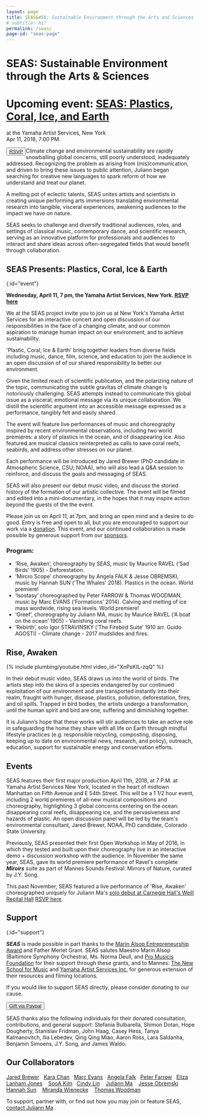 ```yaml
---
layout: page
title: SEAS&#58; Sustainable Environment through the Arts and Sciences
# subtitle: hi!
permalink: /seas/
page-id: "seas-page"
---
```


SEAS: Sustainable Environment through the Arts & Sciences
===========================================================

<div class="gap_at_top_of_page">
<div class="title_announcement">
  <h1>Upcoming event: <a href="#event">SEAS: Plastics, Coral, Ice, and Earth</a></h1>
  <p>
    at the Yamaha Artist Services, New York
    <br>
    Apr 11, 2018, 7:00 PM.
  </p>
  <button data-iframe="false" style="float:left;"><a href="https://goo.gl/forms/8doBZwlqFVhtzbCA3">RSVP</a></button>
</div>
</div>

Climate change and environmental sustainability are rapidly snowballing global concerns, still poorly understood, inadequately addressed. Recognizing the problem as arising from (mis)communication, and driven to bring these issues to public attention, Juliann began searching for creative new languages to spark reform of how we understand and treat our planet.

A melting pot of eclectic talents, SEAS unites artists and scientists in creating unique performing arts immersions translating environmental research into tangible, visceral experiences, awakening audiences to the impact we have on nature.

SEAS seeks to challenge and diversify traditional audiences, roles, and settings of classical music, contemporary dance, and scientific research, serving as an innovative platform for professionals and audiences to interact and share ideas across often-segregated fields that would benefit through collaboration.

##  SEAS Presents: Plastics, Coral, Ice & Earth
{:id="event"}

**Wednesday, April 11, 7 pm, the Yamaha Artist Services, New York. [RSVP here](https://goo.gl/forms/8doBZwlqFVhtzbCA3)**

We at the SEAS project invite you to join us at New York's Yamaha Artist Services for an interactive concert and open discussion of our responsibilities in the face of a changing climate, and our common aspiration to manage human impact on our environment, and to achieve sustainability.

'Plastic, Coral, Ice & Earth' bring together leaders from diverse fields including music, dance, film, science, and education to join the audience in an open discussion of of our shared responsibility to better our environment.

Given the limited reach of scientific publication, and the polarizing nature of the topic, communicating the subtle gravitas of climate change is notoriously challenging. SEAS attempts instead to communicate this global issue as a visceral, emotional message via its unique collaboration. We distill the scientific argument into an accessible message expressed as a performance, tangibly felt and easily shared.

The event will feature live performances of music and choreography inspired by recent environmental observations, including two world premieres: a story of plastics in the ocean, and of disappearing ice. Also featured are musical classics reinterpreted as calls to save coral reefs, seabirds, and address other stresses on our planet.

Each performance will be introduced by Jared Brewer (PhD candidate in Atmospheric Science, CSU; NOAA), who will also lead a Q&A session to reinforce, and discuss the goals and messaging of SEAS.

SEAS will also present our debut music video, and discuss the storied history of the formation of our artistic collective. The event will be filmed and edited into a mini-documentary, in the hopes that it may inspire action beyond the guests of the the event.

Please join us on April 11, at 7pm, and bring an open mind and a desire to do good. Entry is free and open to all, but you are encouraged to support our work via a [donation](https://www.paypal.me/SEASProductions). This event, and our continued collaboration is made possible by generous support from our [sponsors](#support).

### Program:

- ‘Rise, Awaken’, choreography by SEAS, music by Maurice RAVEL (‘Sad Birds’ 1905) - Deforestation.
- 'Mircro Scope' choreography by Angela FALK & Jesse OBREMSKI, music by Hannah SUN ('The Whales' 2018). Plastics in the ocean. World premiere!
- ‘Isostasy’ choreographed by Peter FARROW & Thomas WOODMAN, music by Marc EVANS (‘Formations’ 2014). Calving and melting of ice mass wordwide, rising sea levels. World premiere!
- ‘Greef’, choreography by Juliann MA, music by Maurice RAVEL (‘A boat on the ocean’ 1905) - Vanishing coral reefs.
- ‘Rebirth’, solo Igor STRAVINSKY (‘The Firebird Suite’ 1910 arr. Guido AGOSTI) - Climate change - 2017 mudslides and fires.


## Rise, Awaken

{% include plumbing/youtube.html video_id="XnPsKIL-zqQ" %}

In their debut music video, SEAS draws us into the world of birds. The artists step into the skins of a species endangered by our continued exploitation of our environment and are transported instantly into their realm, fraught with hunger, disease, plastics, pollution, deforestation, fires, and oil spills. Trapped in bird bodies, the artists undergo a transformation, until the human spirit and bird are one, suffering and diminishing together.

It is Juliann’s hope that these works will stir audiences to take an active role in safeguarding the home they share with all life on Earth through mindful lifestyle practices (e.g. responsible recycling, composting, disposing, keeping up to date on environmental news, research, and policy), outreach, education, support for sustainable energy and conservation efforts.

## Events

SEAS features their first major production April 11th, 2018, at 7 P.M. at Yamaha Artist Services New York, located in the heart of midtown Manhattan on Fifth Avenue and E 54th Street. This will be a 1 1/2 hour event, including 2 world premieres of all-new musical compositions and choreography, highlighting 3 global concerns centering on the ocean: disappearing coral reefs, disappearing ice, and the pervasiveness and hazards of plastic. An open discussion panel will be led by the team's environmental consultant, Jared Brewer, NOAA, PhD candidate, Colorado State University.

Previously, SEAS presented their first Open Workshop in May of 2016, in which they tested and built upon their choreography live in an interactive demo + discussion workshop with the audience. In November the same year, SEAS, gave its world premiere performance of Ravel's complete ***Miroirs*** suite as part of Mannes Sounds Festival: Mirrors of Nature, curated by J.Y. Song.

This past November, SEAS featured a live performance of 'Rise, Awaken' choreographed uniquely for Juliann Ma's [solo debut at Carnegie Hall's Weill Recital Hall](/concerts-gatherings/) [RSVP here](https://www.carnegiehall.org/SiteCode/Purchase/SeatSelectionPerformance.aspx?startWorkflow=true&quickBuy=false&quantity=1&eventId=31030).

## Support
{:id="support"}

***SEAS*** is made possible in part thanks to the [Marin Alsop Entrepreneurship Award](https://www.wherevent.com/detail/Mannes-Entrepreneurship-Alsop-Entrepreneurship-Awards-Launch-Event-with-Marin-Alsop) and Father Merlet Grant. SEAS salutes Maestro Marin Alsop (Baltimore Symphony Orchestra), Ms. Norma Deull, and [Pro Musicis Foundation](https://promusicis.org/) for their support through these grants, and to Mannes: [The New School for Music](https://www.newschool.edu/mannes/) and [Yamaha Artist Services Inc.](http://www.yamaha.com/yasi/) for generous extension of their resources and filming locations.

If you would like to support SEAS directly, please consider donating to our cause.
<div class="centered"><button data-iframe="false"><a href="https://PayPal.Me/SEASProductions ">Gift via Paypal</a></button></div>

SEAS thanks also the following individuals for their donated consultation, contributions, and general support: Stefania Bulbarella, Shimon Dotan, Hope Dougherty, Stanislav Fridman, John Haag, Casey Hess, Tanya Kalmanovitch, Ilia Lebedev, Qing Qing Miao, Aaron Ross, Lara Saldanha, Benjamin Simoens, J.Y. Song, and James Waldo.

## Our Collaborators

[Jared Brewer](http://fischer.atmos.colostate.edu/index.php)&nbsp;&nbsp;
[Kara Chan](http://www.karachandance.com/)&nbsp;&nbsp;
[Marc Evans](http://marcevansmusic.com/)&nbsp;&nbsp;
[Angela Falk](http://limon.org/dance-company/dancers/)&nbsp;&nbsp;
[Peter Farrow](https://www.youtube.com/watch?v=WEBMl847GVo)&nbsp;&nbsp;
[Eliza Lanham Jones](http://wasatchcontemporary.com/?page_id=16) &nbsp;&nbsp;
[SooA Kim](https://sooakim.com/)&nbsp;&nbsp;
[Cindy Lin](https://hsindylin.com/) &nbsp;&nbsp;
[Juliann Ma](https://juliannma.com/) &nbsp;&nbsp;
[Jesse Obremski](https://jesseobremski.com/) &nbsp;&nbsp;
[Hannah Sun](http://hannahsun.com/) &nbsp;&nbsp;
[Miranda Wienecke](https://www.youtube.com/watch?v=QQFJMgqY_Ug) &nbsp;&nbsp;
[Thomas Woodman](https://www.generosity.com/fundraising/thomas-europe-tour)

To support, partner with, or find out how you may join or feature SEAS, [contact Juliann Ma](/#contact) .

<!--
This is some plumbing to get the video working.
-->

<script>lightGallery(document.getElementById('seas-page'), {selector: '.embed-container-gallery', iframeMaxWidth: "80%", download: false, subHtmlSelectorRelative: true, controls: false, keyPress: false, counter: false});</script>
